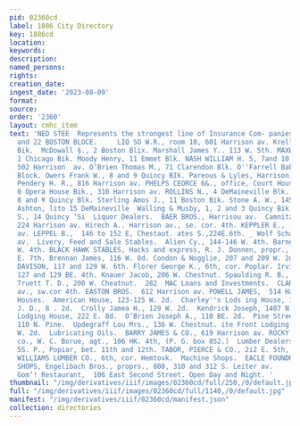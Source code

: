 ```yaml
---
pid: 02360cd
label: 1886 City Directory
key: 1886cd
location: 
keywords: 
description: 
named_persons: 
rights: 
creation_date: 
ingest_date: '2023-08-09'
format: 
source: 
order: '2360'
layout: cmhc_item
text: 'NED STEE  Represents the strongest line of Insurance Com- panies in the City.  21
  and 22 BOSTON BLOCE.     LIQ SO W.R., room 10, 601 Harrison av. Krell H. P., 1 Boston
  Bik.  McDowall §., 2 Boston Blix. Marshall James Y.. 113 W. 5th. MAXWELL JOHN M.,
  1 Chicago Bik. Moody Henry, 11 Emmet Blk. NASH WILLIAM H. 5, 7and 10 Emmet Blk.,
  502 Harrison  av. O’Brien Thomas M., 71 Clarendon Blk. O''Farrell Bab E 20 Quincy
  Block. Owers Frank W., 8 and 9 Quincy BIk. Pareous & Lyles, Harrison, nw. cor. 4th.
  Pendery H. R., 816 Harrison av. PHELPS CEORCE 6&., office, Court House, REED CLINTON
  0 Opera House Bik., 310 Harrison av. ROLLINS N., 4 DeMaineville Blk. RUCKER & EWING,
  8 and ¥ Quincy Blk. Sterling Amos J., 11 Boston Bik. Stone A. W., 145 E. 5th. poor
  Ashton, lito 15 DeMaineville  Walling & Musby, 1, 2 and 3 Quincy Bik. Weston A.
  S., 14 Quincy ‘Si  Liquor Dealers.  BAER BROS., Harrisou av.  Camnitzer M. & Co.,
  224 Harrison av. Hirech A.. Harrison av., se. cor. 4th. KEPPLER E.,  603 Harrison
  av. LEPPEL B.,  146 to 152 E, Chestaut. ates S.,224E.6th. _ Wolf Schayer, 416 Harrison
  av.  Livery, Feed and Sale Stables.  Alien Cy., 144-146 W. 4th. Barnes L. J.. 115
  W. 4th. BLACK HAWK STABLES, Hacks and express, R. J. Donnen, propr., 330 and 312
  E. 7th. Brennan James, 116 W. 8d. Condon & Nogglie, 207 and 209 W. 2d. CURTIS &
  DAVISON, 117 and 129 W. 6th. Florer George K., 6th, cor. Poplar. Irvine William,
  127 and 129 BE. 4th. Knauer Jacob, 206 W. Chestnut. Spaulding R. B., 114 E. 4th.
  Truett T. D., 200 W. Cheatnut.  282  MAC Loans and Investments.  CLARK H.D. & CO.,  Harrisen
  av., sw.cor 4th. EASTON BROS.  612 Harrison av. POWELL JAMES,  514 Harrison av.  Lodging
  Houses.  American House, 123-125 W. 2d.  Charley''s Lods ing House, 122 W. 2d.  Clark
  J. D., 8 . 2d.  Crolly Jamea H., 129 W. 2d.  Kendrick Joseph, 1407 N. Poplar.  Leadville
  Lodging House, 222 E. 8d.  O’Brien Joseph A., 110 BE. 2d.  Pine Street Lodging House,
  110 N. Pine.  Updegraff Lou Mrs., 136 W. Chestnut. ite Front Lodging House, 127
  W. 2d.  Lubricating Oils.  BARRY JAMES & CO., 619 Harrison av. ROCKY MOUNTAIN LUBRICANT
  co., W. C. Borue, agt., 106 HK. 4th, (P. G. box 852.)  Lumber Dealers.  CUTSHALL
  5S. P., Popiar, bet. 11th and 12th. TABOR, PIERCE & CO., 2i2 E. 5th, nr. Poptar.
  WILLIAMS LUMBER CO., 6th, cor. Hemtovk.  Machine Shops.  EACLE FOUNDRY AND MACHINE
  SHOPS, Engelibach Bros., proprs., 808, 310 and 312 S. Leiter av.     Hayhurst’s
  Gom’! Restaurant,  106 East Second Street. Open Day and Night. '
thumbnail: "/img/derivatives/iiif/images/02360cd/full/250,/0/default.jpg"
full: "/img/derivatives/iiif/images/02360cd/full/1140,/0/default.jpg"
manifest: "/img/derivatives/iiif/02360cd/manifest.json"
collection: directories
---
```

